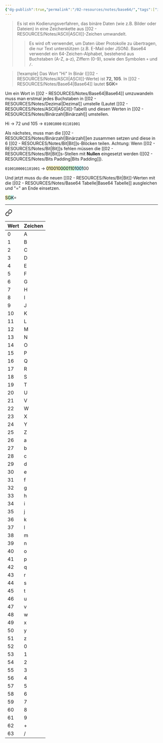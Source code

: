 ```yaml
---
{"dg-publish":true,"permalink":"/02-resources/notes/base64/","tags":["informatik/code","sicherheit/it-sicherheit"],"noteIcon":"","updated":"2025-09-27T01:32:43.946+02:00"}
---
```


>Es ist ein Kodierungsverfahren, das binäre Daten (wie z.B. Bilder oder Dateien) in eine Zeichenkette aus [[02 - RESOURCES/Notes/ASCII\|ASCII]]-Zeichen umwandelt. 
>>Es wird oft verwendet, um Daten über Protokolle zu übertragen, die nur Text unterstützen (z.B. E-Mail oder JSON). 
>>Base64 verwendet ein 64-Zeichen-Alphabet, bestehend aus Buchstaben (A-Z, a-z), Ziffern (0-9), sowie den Symbolen `+` und `/`.

>[!example] 
>Das Wort "Hi" In Binär ([[02 - RESOURCES/Notes/ASCII\|ASCII]]-Werte) ist **72, 105**. 
>In [[02 - RESOURCES/Notes/Base64\|Base64]] lautet  **SGK=**

Um ein Wort in [[02 - RESOURCES/Notes/Base64\|Base64]] umzuwandeln muss man erstmal jedes Buchstaben in [[02 - RESOURCES/Notes/Dezimal\|Dezimal]] umstelle (Lautet [[02 - RESOURCES/Notes/ASCII\|ASCII]]-Tabell) und diesen Werten in [[02 - RESOURCES/Notes/Binärzahl\|Binärzahl]] umstellen.

Hi -> 72 und 105 -> `01001000` `01101001` 

Als nächstes, muss man die [[02 - RESOURCES/Notes/Binärzahl\|Binärzahl]]en zusammen setzen und diese in 6 [[02 - RESOURCES/Notes/Bit\|Bit]]s-Blöcken teilen.
Achtung: Wenn [[02 - RESOURCES/Notes/Bit\|Bit]]s fehlen müssen die [[02 - RESOURCES/Notes/Bit\|Bit]]s-Stellen mit **Nullen** eingesetzt werden ([[02 - RESOURCES/Notes/Bits Padding\|Bits Padding]]).

`0100100001101001`  -> <mark style="background: #FFF3A3A6;">010010</mark><mark style="background: #BBFABBA6;">000110</mark><mark style="background: #ABF7F7A6;">1001</mark>00


Und jetzt muss du die neuen [[02 - RESOURCES/Notes/Bit\|Bit]]-Werten mit die [[02 - RESOURCES/Notes/Base64 Tabelle\|Base64 Tabelle]] ausgleichen und "=" an Ende einsetzen.

<mark style="background: #FFF3A3A6;">S</mark><mark style="background: #BBFABBA6;">G</mark><mark style="background: #ABF7F7A6;">K</mark>=


___

<div class="transclusion internal-embed is-loaded"><a class="markdown-embed-link" href="/02-resources/notes/base64-tabelle/" aria-label="Open link"><svg xmlns="http://www.w3.org/2000/svg" width="24" height="24" viewBox="0 0 24 24" fill="none" stroke="currentColor" stroke-width="2" stroke-linecap="round" stroke-linejoin="round" class="svg-icon lucide-link"><path d="M10 13a5 5 0 0 0 7.54.54l3-3a5 5 0 0 0-7.07-7.07l-1.72 1.71"></path><path d="M14 11a5 5 0 0 0-7.54-.54l-3 3a5 5 0 0 0 7.07 7.07l1.71-1.71"></path></svg></a><div class="markdown-embed">





| Wert | Zeichen |
| ---- | ------- |
| 0    | A       |
| 1    | B       |
| 2    | C       |
| 3    | D       |
| 4    | E       |
| 5    | F       |
| 6    | G       |
| 7    | H       |
| 8    | I       |
| 9    | J       |
| 10   | K       |
| 11   | L       |
| 12   | M       |
| 13   | N       |
| 14   | O       |
| 15   | P       |
| 16   | Q       |
| 17   | R       |
| 18   | S       |
| 19   | T       |
| 20   | U       |
| 21   | V       |
| 22   | W       |
| 23   | X       |
| 24   | Y       |
| 25   | Z       |
| 26   | a       |
| 27   | b       |
| 28   | c       |
| 29   | d       |
| 30   | e       |
| 31   | f       |
| 32   | g       |
| 33   | h       |
| 34   | i       |
| 35   | j       |
| 36   | k       |
| 37   | l       |
| 38   | m       |
| 39   | n       |
| 40   | o       |
| 41   | p       |
| 42   | q       |
| 43   | r       |
| 44   | s       |
| 45   | t       |
| 46   | u       |
| 47   | v       |
| 48   | w       |
| 49   | x       |
| 50   | y       |
| 51   | z       |
| 52   | 0       |
| 53   | 1       |
| 54   | 2       |
| 55   | 3       |
| 56   | 4       |
| 57   | 5       |
| 58   | 6       |
| 59   | 7       |
| 60   | 8       |
| 61   | 9       |
| 62   | +       |
| 63   | /       |


</div></div>
